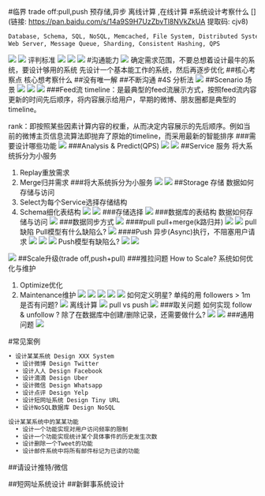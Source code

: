 #临界
trade off:pull,push 
预存储,异步
离线计算 ,在线计算
#系统设计考察什么
[](链接: https://pan.baidu.com/s/14a9S9H7UzZbvTl8NVkZkUA 提取码: cjv8)
```asp
Database, Schema, SQL, NoSQL, Memcached, File System, Distributed System, Latency, Scalbility, Master Slave, Load Balancer,
Web Server, Message Queue, Sharding, Consistent Hashing, QPS
```
![](.z_01_系统设计_images/ae8b6978.png)
![](.z_01_系统设计_images/bae0f9b1.png)
评判标准
![](.z_01_系统设计_images/8e47be71.png)
![](.z_系统设计_资源索引_images/0605f91f.png)
![](.z_01_系统设计_微博_images/0c17adba.png)
#沟通能力
![](.z_系统设计_资源索引_images/6251425c.png)
确定需求范围，不要总想着设计最牛的系统，要设计够用的系统
先设计一个基本能工作的系统，然后再逐步优化
##核心考察点
核心想考察什么
##没有唯一解
##不断沟通
#4S 分析法
![](.z_01_系统设计_images/9c1d2731.png)
##Scenario 场景
![](.z_01_系统设计_images/de749ba4.png)
![](.z_01_系统设计_images/e59646f7.png)
![](.z_01_系统设计_images/43671a26.png)
###Feed流
timeline：是最典型的feed流展示方式，按照feed流内容更新的时间先后顺序，将内容展示给用户，早期的微博、朋友圈都是典型的timeline。

rank：即按照某些因素计算内容的权重，从而决定内容展示的先后顺序。例如当前的微博主页信息流算法即抛弃了原始的timeline，而采用最新的智能排序
[](https://zhuanlan.zhihu.com/p/76998843)
###需要设计哪些功能
![](.z_01_系统设计_images/38971bc3.png)
###Analysis & Predict(QPS)
![](.z_01_系统设计_images/629b08de.png)
![](.z_01_系统设计_images/c6ac90c4.png)
##Service 服务
将大系统拆分为小服务
1. Replay重放需求 
2. Merge归并需求
###将大系统拆分为小服务
![](.z_01_系统设计_images/4dcf167b.png)
![](.z_01_系统设计_images/2127edb0.png)
##Storage 存储
数据如何存储与访问
1. Select为每个Service选择存储结构 
2. Schema细化表结构
![](.z_01_系统设计_images/8bda68d0.png)
![](.z_01_系统设计_images/898ff3bc.png)
###存储选择
![](.z_01_系统设计_images/66ff2e8b.png)
###数据库的表结构
数据如何存储与访问
![](.z_01_系统设计_images/53a16f78.png)
###数据同步方式
![](.z_01_系统设计_images/5b856a1c.png)
####pull
pull+merge(k路归并)
![](.z_01_系统设计_images/76822f83.png)
![](.z_01_系统设计_images/78861a48.png)
pull缺陷
Pull模型有什么缺陷么?
![](.z_01_系统设计_images/96f3f062.png)
####Push
异步(Async)执行，不阻塞用户请求
![](.z_01_系统设计_images/d535b799.png)
![](.z_01_系统设计_images/fe15ef91.png)
![](.z_01_系统设计_images/8783df9e.png)
Push模型有缺陷么?
![](.z_01_系统设计_微博_images/32be1149.png)
![](.z_01_系统设计_微博_images/99a7cc41.png)

![](.z_01_系统设计_微博_images/2b705cde.png)
##Scale升级(trade off,push+pull)
###推拉问题
How to Scale? 系统如何优化与维护 
1. Optimize优化
2. Maintenance维护
![](.z_01_系统设计_微博_images/b2f28628.png)
![](.z_01_系统设计_微博_images/ab8b579e.png)
![](.z_01_系统设计_微博_images/b6902538.png)
![](.z_01_系统设计_微博_images/d50a7568.png)
![](.z_01_系统设计_微博_images/91ac7069.png)
如何定义明星? 
单纯的用 followers > 1m 是否有问题?
![](.z_01_系统设计_微博_images/f6e2ae36.png)
离线计算
![](.z_01_系统设计_微博_images/de3a7203.png)
pull vs push
![](.z_01_系统设计_微博_images/d21f695e.png)
###取关问题
如何实现 follow & unfollow ?
除了在数据库中创建/删除记录，还需要做什么?
![](.z_01_系统设计_微博_images/5c82f411.png)
![](.z_01_系统设计_微博_images/c9cb2aa5.png)
###通用问题
![](.z_01_系统设计_微博_images/302dee5f.png)

#常见案例
```asp
• 设计某某系统 Design XXX System 
  • 设计微博 Design Twitter
  • 设计人人 Design Facebook
  • 设计滴滴 Design Uber
  • 设计微信 Design Whatsapp
  • 设计点评 Design Yelp
  • 设计短网址系统 Design Tiny URL 
  • 设计NoSQL数据库 Design NoSQL
```
```asp
设计某某系统中的某某功能
  • 设计一个功能实现对用户访问频率的限制
  • 设计一个功能实现统计某个具体事件的历史发生次数 
  • 设计删除一个Tweet的功能
  • 设计邮件系统中将所有邮件标记为已读的功能
```
##请设计推特/微信

##短网址系统设计
##新鲜事系统设计
